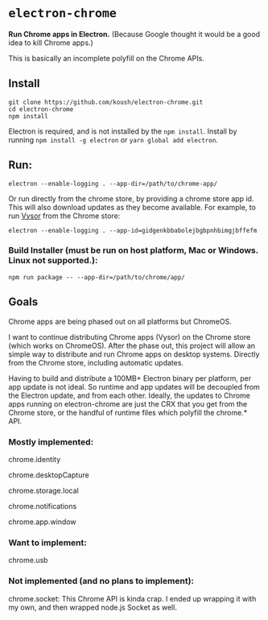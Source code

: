 # `electron-chrome`

**Run Chrome apps in Electron.** (Because Google thought it would be a good idea to kill Chrome apps.)

This is basically an incomplete polyfill on the Chrome APIs.

## Install
```
git clone https://github.com/koush/electron-chrome.git
cd electron-chrome
npm install
```

Electron is required, and is not installed by the `npm install`. 
Install by running `npm install -g electron` or `yarn global add electron`.

## Run:
```
electron --enable-logging . --app-dir=/path/to/chrome-app/
```

Or run directly from the chrome store, by providing a chrome store app id.
This will also download updates as they become available. For example, to run [Vysor](https://chrome.google.com/webstore/detail/vysor/gidgenkbbabolejbgbpnhbimgjbffefm) from the Chrome store:

```
electron --enable-logging . --app-id=gidgenkbbabolejbgbpnhbimgjbffefm
```

### Build Installer (must be run on host platform, Mac or Windows. Linux not supported.):
```
npm run package -- --app-dir=/path/to/chrome/app/
```

## Goals
Chrome apps are being phased out on all platforms but ChromeOS.

I want to continue distributing Chrome apps (Vysor) on the Chrome store (which works on ChromeOS). After the phase out, this project will allow an simple way to distribute and run Chrome apps on desktop systems. Directly from the Chrome store, including automatic updates.

Having to build and distribute a 100MB+ Electron binary per platform, per app update is not ideal. So runtime and app updates will be decoupled from the Electron update, and from each other. Ideally, the updates to Chrome apps running on electron-chrome
are just the CRX that you get from the Chrome store, or the handful of runtime files which polyfill the chrome.* API.

### Mostly implemented:

chrome.identity

chrome.desktopCapture

chrome.storage.local

chrome.notifications

chrome.app.window

### Want to implement:

chrome.usb

### Not implemented (and no plans to implement):

chrome.socket: This Chrome API is kinda crap. I ended up wrapping it with my own, and then wrapped node.js Socket as well.
